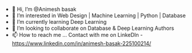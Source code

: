 - 👋 Hi, I’m @Animesh basak
- 👀 I’m interested in Web Design | Machine Learning | Python | Database
- 🌱 I’m currently learning Deep Learning
- 💞️ I’m looking to collaborate on Database & Deep Learning Authors
- 📫 How to reach me ... Contact with me on LinkeDln - https://www.linkedin.com/in/animesh-basak-225100214/

<!---
Animeshbasak2361/Animeshbasak2361 is a ✨ special ✨ repository because its `README.md` (this file) appears on your GitHub profile.
You can click the Preview link to take a look at your changes.
--->
